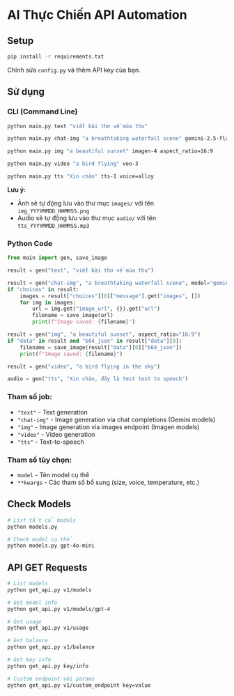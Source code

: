 # AI Thực Chiến API Automation

## Setup
```bash
pip install -r requirements.txt
```

Chỉnh sửa `config.py` và thêm API key của bạn.

## Sử dụng

### CLI (Command Line)

```bash
python main.py text "viết bài thơ về mùa thu"

python main.py chat-img "a breathtaking waterfall scene" gemini-2.5-flash-image-preview

python main.py img "a beautiful sunset" imagen-4 aspect_ratio=16:9

python main.py video "a bird flying" veo-3

python main.py tts "Xin chào" tts-1 voice=alloy
```

**Lưu ý:** 
- Ảnh sẽ tự động lưu vào thư mục `images/` với tên `img_YYYYMMDD_HHMMSS.png`
- Audio sẽ tự động lưu vào thư mục `audio/` với tên `tts_YYYYMMDD_HHMMSS.mp3`

### Python Code

```python
from main import gen, save_image

result = gen("text", "viết bài thơ về mùa thu")

result = gen("chat-img", "a breathtaking waterfall scene", model="gemini-2.5-flash-image-preview")
if "choices" in result:
    images = result["choices"][0]["message"].get("images", [])
    for img in images:
        url = img.get("image_url", {}).get("url")
        filename = save_image(url)
        print(f"Image saved: {filename}")

result = gen("img", "a beautiful sunset", aspect_ratio="16:9")
if "data" in result and "b64_json" in result["data"][0]:
    filename = save_image(result["data"][0]["b64_json"])
    print(f"Image saved: {filename}")

result = gen("video", "a bird flying in the sky")

audio = gen("tts", "Xin chào, đây là test text to speech")
```

### Tham số job:
- `"text"` - Text generation
- `"chat-img"` - Image generation via chat completions (Gemini models)
- `"img"` - Image generation via images endpoint (Imagen models)
- `"video"` - Video generation
- `"tts"` - Text-to-speech

### Tham số tùy chọn:
- `model` - Tên model cụ thể
- `**kwargs` - Các tham số bổ sung (size, voice, temperature, etc.)

## Check Models

```bash
# List tất cả models
python models.py

# Check model cụ thể
python models.py gpt-4o-mini
```

## API GET Requests

```bash
# List models
python get_api.py v1/models

# Get model info
python get_api.py v1/models/gpt-4

# Get usage
python get_api.py v1/usage

# Get balance
python get_api.py v1/balance

# Get key info
python get_api.py key/info

# Custom endpoint với params
python get_api.py v1/custom_endpoint key=value
```
